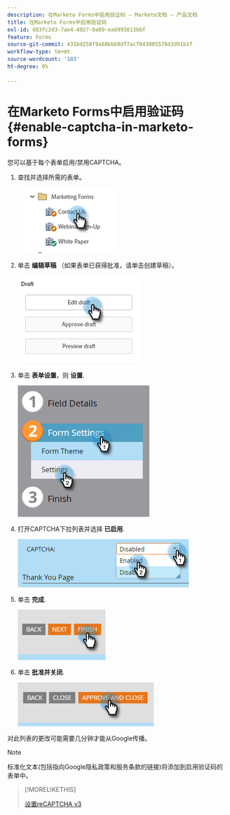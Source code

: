 ```yaml
---
description: 在Marketo Forms中启用验证码 — Marketo文档 — 产品文档
title: 在Marketo Forms中启用验证码
exl-id: d83fc2d3-7ae4-4927-9a09-ea6995013b6f
feature: Forms
source-git-commit: 431bd258f9a68bbb9df7acf043085578d3d91b1f
workflow-type: tm+mt
source-wordcount: '103'
ht-degree: 0%

---
```


# 在Marketo Forms中启用验证码 {#enable-captcha-in-marketo-forms}

您可以基于每个表单启用/禁用CAPTCHA。

1. 查找并选择所需的表单。

   ![](assets/enable-captcha-in-marketo-forms-1.png)

1. 单击 **编辑草稿** （如果表单已获得批准，请单击创建草稿）。

   ![](assets/enable-captcha-in-marketo-forms-2.png)

1. 单击 **表单设置**，则 **设置**.

   ![](assets/enable-captcha-in-marketo-forms-3.png)

1. 打开CAPTCHA下拉列表并选择 **已启用**.

   ![](assets/enable-captcha-in-marketo-forms-4.png)

1. 单击 **完成**.

   ![](assets/enable-captcha-in-marketo-forms-5.png)

1. 单击 **批准并关闭**.

   ![](assets/enable-captcha-in-marketo-forms-6.png)

对此列表的更改可能需要几分钟才能从Google传播。

>[!NOTE]
>
>标准化文本(包括指向Google隐私政策和服务条款的链接)将添加到启用验证码的表单中。

>[!MORELIKETHIS]
>
>[设置reCAPTCHA v3](/help/marketo/product-docs/demand-generation/forms/using-captcha/setting-up-recaptcha-v3.md)
